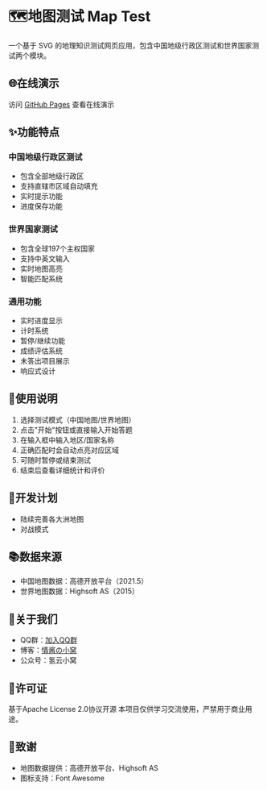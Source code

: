 # 🗺️地图测试 Map Test

一个基于 SVG 的地理知识测试网页应用，包含中国地级行政区测试和世界国家测试两个模块。

## 🌐在线演示
访问 [GitHub Pages](https://qingj01.github.io/map_test/) 查看在线演示

## ✨功能特点

### 中国地级行政区测试
- 包含全部地级行政区
- 支持直辖市区域自动填充
- 实时提示功能
- 进度保存功能

### 世界国家测试
- 包含全球197个主权国家
- 支持中英文输入
- 实时地图高亮
- 智能匹配系统

### 通用功能
- 实时进度显示
- 计时系统
- 暂停/继续功能
- 成绩评估系统
- 未答出项目展示
- 响应式设计

## 📖使用说明
1. 选择测试模式（中国地图/世界地图）
2. 点击"开始"按钮或直接输入开始答题
3. 在输入框中输入地区/国家名称
4. 正确匹配时会自动点亮对应区域
5. 可随时暂停或结束测试
6. 结束后查看详细统计和评价

## 🚀开发计划
- 陆续完善各大洲地图
- 对战模式

## 📚数据来源
- 中国地图数据：高德开放平台（2021.5）
- 世界地图数据：Highsoft AS（2015）

## 👥关于我们
- QQ群：[加入QQ群](https://qm.qq.com/cgi-bin/qm/qr?k=XaCDC5RLlXsTvIU8EybUZYiHdHylvwjH&jump_from=webapi&authKey=uauNQV+LjBNx5uBuaxBk4Snvwz7wR5tTWJs6ilOjKfMb2ZWcNDxDPNWac3EIB2Xb)
- 博客：[情酱の小窝](https://blog.byebug.cn)
- 公众号：氢云小窝

## 📄许可证
基于Apache License 2.0协议开源
本项目仅供学习交流使用，严禁用于商业用途。

## 🙏致谢
- 地图数据提供：高德开放平台、Highsoft AS
- 图标支持：Font Awesome
